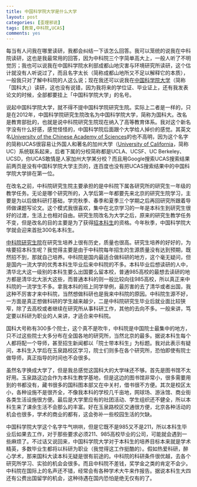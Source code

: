 ```yaml
---
title: 中国科学院大学是什么大学
layout: post
categories: [歪理邪说]
tags: [教育,中科院,UCAS]
comments: yes
---
```


每当有人问我在哪里读研，我都会纠结一下该怎么回答。我可以笼统的说我在中科院读研，这也是我最常用的回答，因为中科院三个字简单高大上，一般人听了不明觉厉；我也可以说我在中国科学院水利部成都山地灾害与环境研究所读研，这个估计就没有人听说过了，而且名字太长（简称成都山地所又不足以解释它的本质），一般我只对了解中科院的人这么说；现在我还可以说我在[中国科学院大学](http://www.ucas.ac.cn/)（简称「国科大」）读研，这也没有说错，因为我将来的学位证、毕业证上，还有我发表论文的时候，全部都要挂上「中国科学院大学」的名号。 

说起中国科学院大学，就不得不提中国科学院研究生院。实际上二者是一样的，只是在2012年，中国科学院研究生院改名为中国科学院大学，简称为国科大。改名是教育部批的，也就是说中科院研究生院现在纳入了高等教育体系。我对这个新名字没有什么好感，感觉怪怪的，中国科学院后面跟个大学给人掉价的感觉。其英文名[University of the Chinese Academy of Sciences](http://en.wikipedia.org/wiki/University_of_the_Chinese_Academy_of_Sciences)的也不高明，因为这个名字的简称UCAS很容易让外国人和著名的加州大学（[University of California](http://en.wikipedia.org/wiki/University_of_California)，简称UC）系统联系起来，后者下属的分校简称都是UCLA、UCSF、UC Berkeley、UCSD，你UCAS敢情是人家加州大学某分校？而且用Google搜索UCAS搜索结果前两页是没有中国科学院大学主页的，连百度也没有把UCAS搜索结果中的中国科学院大学排在第一位。 

在改名之前，中科院研究生院主要承担的是中科院下属各研究所的研究生一年级的教学任务。无论是哪个研究所的，入学后第一年都要先来北京的研究生院学习，主要是为以后做科研打基础，学完秋季、春季和夏季三个学期之后再回研究所跟着导师做课题写论文。这个模式我很喜欢，集中在北京学习的一年是本科生到研究生很好的过渡，生活上也相对自由。研究生院改名为大学之后，原来的研究生教学任务不变，但是改名的目的主要是为了获得[招本科生](http://www.ucas.ac.cn/site/158?u=61631)的资格。今年秋季，中国科学院大学就会迎来首批300名本科生。 

[中科院研究生院](http://zh.wikipedia.org/wiki/%E4%B8%AD%E5%9B%BD%E7%A7%91%E5%AD%A6%E9%99%A2%E5%A4%A7%E5%AD%A6)在研究生培养上很有历史，质量也很高。研究生培养的好好的，为啥要招本科生呢？我觉得主要是由于中科院每年招生的生源质量没有达到预期，既然招不到，那就自己培养。中科院是国内最适合做科研的地方，这个毫无疑问，但是国内一流大学的优秀本科生毕业后来中科院的不多。本科毕业后想读研的人中，清华北大这一级别的本科生要么出国要么留本校，普通985高校的最想去读研的地方都是清华北大浙大这些，而普通本科的则一般比较向往985高校，所以真正来中科院的一流学生不多。拿我本科的班上同学举例，最厉害的去了清华或者出国，我这种不厉害才来中科院，当然想做科研也是我来中科院的原因。中科院生源不好，一方面是真正想做科研的学生越来越少，二是中科院研究生毕业后就业面比较狭窄，除了去高校或者继续在研究所从事科研工作，其他的去向不多。一般来讲，笃定要以科研为职业的人来讲，才适合来中科院。 

国科大号称有300多个院士，这个真不是吹牛，中科院是中国院士最集中的地方，只不过这些院士大多分布在全国各地的研究所，当然北京的最多。据说本科生每个人都将配一个导师，甚至招生新闻都以「院士带本科生」为标题。我对此表示有疑问，本科生入学后在玉泉路校区学习，院士们则多在各个研究所，恐怕即使有院士做导师，真正指导的时间也不会很多。 

虽然名字换成大学了，但是我总感觉这国科大的大学味还不够。首先是图书馆不太好用。玉泉路这边会作为本科生教学基地，但是这边的图书馆非常小，很多需要用到的书都没有，藏书很多的国科图本部又在中关村，借书很不方便。其次是校区太小，各种设施不是很齐全，不像我本科的学校几千亩地，网球场、游泳馆、商业街各类生活设施很方便。最后是大学里应有的社团活动、学生组织还不健全，所以本科生来了课余生活不会那么的丰富。好在玉泉路校区交通很方便，北京各种活动的机会也很多，学术的商业的都有，这会弥补一些校园生活的欠缺。 

中国科学院大学这个名字牛气哄哄，但是它既不是985又不是211，所以本科生毕业后如果去工作，对于那些要求必须211、985高校毕业的公司，可能就会遇到一些麻烦了。不过话又说回来，中国科学院大学对于本科生的培养目标本来就是学术精英，多数毕业生都将以科研为职业（我觉得这工作挺酷的）。假如热爱科研，醉心学术，那来国科大读本科无疑是很有前途的。中科院的科研条件很优越，去各个研究所学习、实验的机会会很多。而且中科院不差钱，奖学金之类的肯定不会少。中科院在国际上的名声还不错，经常会有各种学术大牛来作报告。据说本科生大四还有公费出国留学的机会，这种待遇在国内恐怕是绝无仅有的了。